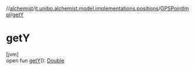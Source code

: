 //[alchemist](../../../index.md)/[it.unibo.alchemist.model.implementations.positions](../index.md)/[GPSPointImpl](index.md)/[getY](get-y.md)

# getY

[jvm]\
open fun [getY](get-y.md)(): [Double](https://kotlinlang.org/api/latest/jvm/stdlib/kotlin/-double/index.html)
